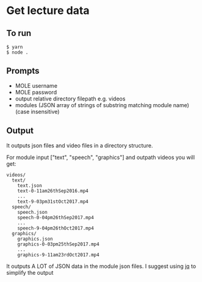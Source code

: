 # Get lecture data

## To run

```
$ yarn
$ node .
```

## Prompts
+ MOLE username
+ MOLE password
+ output relative directory filepath e.g. videos
+ modules (JSON array of strings of substring matching module name) (case insensitive)

## Output

It outputs json files and video files in a directory structure.

For module input ["text", "speech", "graphics"] and outpath videos you will get:
```
videos/
  text/
    text.json
    text-0-11am26thSep2016.mp4
    ...
    text-9-03pm31stOct2017.mp4
  speech/
    speech.json
    speech-0-04pm26thSep2017.mp4
    ...
    speech-9-04pm26thOct2017.mp4
  graphics/
    graphics.json
    graphics-0-03pm25thSep2017.mp4
    ...
    graphics-9-11am23rdOct2017.mp4
```
It outputs A LOT of JSON data in the module json files.
I suggest using [jq](https://stedolan.github.io/jq/) to simplify the output

